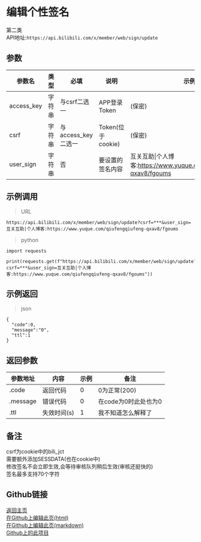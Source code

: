 # 编辑个性签名 
第二类  
API地址:`https://api.bilibili.com/x/member/web/sign/update`  

## 参数  
| 参数名 | 类型   | 必填 | 说明               | 示例值           |
|--------|--------|------|--------------------|------------------|
| access_key    | 字符串 | 与csrf二选一   | APP登录Token     | (保密) |
| csrf    | 字符串 | 与access_key二选一   | Token(位于cookie)     | (保密) |
| user_sign    | 字符串 | 否   | 要设置的签名内容     | 互关互助\|个人博客:https://www.yuque.com/qiufengqiufeng-qxav8/fgoums |

## 示例调用  
>URL


```
https://api.bilibili.com/x/member/web/sign/update?csrf=***&user_sign=互关互助|个人博客:https://www.yuque.com/qiufengqiufeng-qxav8/fgoums
```  
>python


```
import requests

print(requests.get(f"https://api.bilibili.com/x/member/web/sign/update?csrf=***&user_sign=互关互助|个人博客:https://www.yuque.com/qiufengqiufeng-qxav8/fgoums"))
```

## 示例返回  
>json


```
{
  "code":0,
  "message":"0",
  "ttl":1
}
```

## 返回参数
| 参数地址  |  内容 |  示例 |  备注 |  
| ------------ | ---------------- | ------------ | ------------ |   
| .code  | 返回代码  | 0  |  0为正常(200) |  
|  .message | 错误代码  | 0  | 在code为0时此处也为0  |  
|  .ttl |  失效时间(s) | 1  | 我不知道怎么解释了  |  

## 备注
csrf为cookie中的bili_jct  
需要额外添加SESSDATA(也在cookie中)  
修改签名不会立即生效,会等待审核队列稍后生效(审核还挺快的)  
签名最多支持70个字符

## Github链接
[返回主页](https://qiufengcute.github.io/unofficial-bilibili-apis-docs/)  
[在Github上编辑此页(html)](https://github.com/qiufengcute/unofficial-bilibili-apis-docs/edit/main/docs/html/edit_sign.html)  
[在Github上编辑此页(markdown)](https://github.com/qiufengcute/unofficial-bilibili-apis-docs/edit/main/docs/markdown/edit_sign.md)  
[Github上的此项目](https://github.com/qiufengcute/unofficial-bilibili-apis-docs/)
